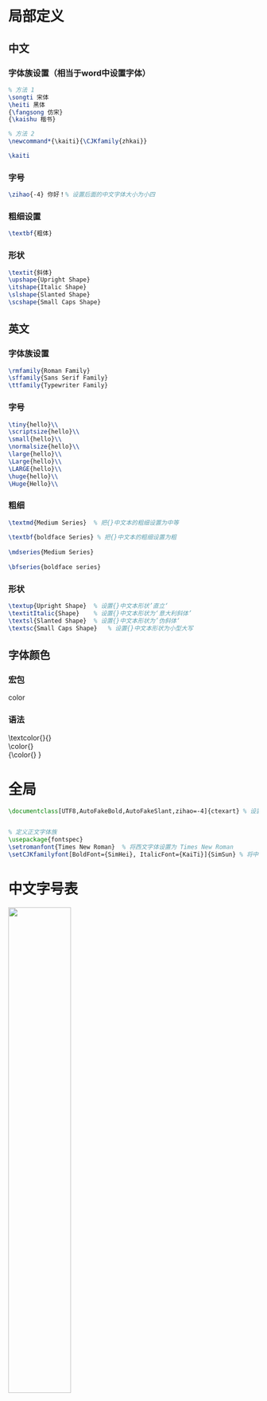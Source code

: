 # 局部定义
## 中文
### 字体族设置（相当于word中设置字体）
```tex
% 方法 1
\songti 宋体
\heiti 黑体
{\fangsong 仿宋}
{\kaishu 楷书}

% 方法 2
\newcommand*{\kaiti}{\CJKfamily{zhkai}}

\kaiti
```
### 字号
```tex
\zihao{-4} 你好！% 设置后面的中文字体大小为小四
```
### 粗细设置
```tex
\textbf{粗体}
```
### 形状
```tex
\textit{斜体}
\upshape{Upright Shape}
\itshape{Italic Shape}
\slshape{Slanted Shape}
\scshape{Small Caps Shape}
```
## 英文
### 字体族设置
```tex
\rmfamily{Roman Family}	
\sffamily{Sans Serif Family}
\ttfamily{Typewriter Family}
```
### 字号
```tex
\tiny{hello}\\
\scriptsize{hello}\\
\small{hello}\\
\normalsize{hello}\\
\large{hello}\\
\Large{hello}\\
\LARGE{hello}\\
\huge{hello}\\
\Huge{Hello}\\
```
### 粗细
```tex
\textmd{Medium Series}	% 把{}中文本的粗细设置为中等
	
\textbf{boldface Series} % 把{}中文本的粗细设置为粗
	
\mdseries{Medium Series}
	
\bfseries{boldface series}
```
### 形状
```tex
\textup{Upright Shape}	% 设置{}中文本形状’直立‘
\textitItalic{Shape}	% 设置{}中文本形状为‘意大利斜体’
\textsl{Slanted Shape}	% 设置{}中文本形状为’伪斜体‘
\textsc{Small Caps Shape}	% 设置{}中文本形状为小型大写
```
## 字体颜色
### 宏包
color
### 语法
\textcolor{}{}  
\color{}  
{\color{} }
# 全局
```tex
\documentclass[UTF8,AutoFakeBold,AutoFakeSlant,zihao=-4]{ctexart} % 设置中文字号为小四


% 定义正文字体族
\usepackage{fontspec}
\setromanfont{Times New Roman}	% 将西文字体设置为 Times New Roman
\setCJKfamilyfont[BoldFont={SimHei}, ItalicFont={KaiTi}]{SimSun} % 将中文字体设置为宋体
```

# 中文字号表
<img src='../../../_resources/bbafa6c8f9586f300e473e1b9a999cda.png' height="50%" width="50%">

